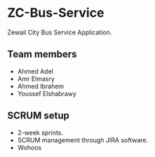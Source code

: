 # ZC-Bus-Service

Zewail City Bus Service Application.

## Team members

-   Ahmed Adel
-   Amr Elmasry
-   Ahmed Ibrahem
-   Youssef Elshabrawy

## SCRUM setup

-   2-week sprints.
-   SCRUM management through JIRA software.
-   Wohoos

